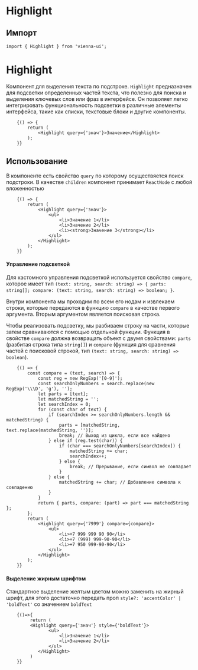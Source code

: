 # Highlight

## Импорт

```
import { Highlight } from 'vienna-ui';
``` 


# Highlight

Компонент для выделения текста по подстроке. `Highlight` предназначен для подсветки определенных частей текста, что полезно для поиска и выделения ключевых слов или фраз в интерфейсе. Он позволяет легко интегрировать функциональность подсветки в различные элементы интерфейса, такие как списки, текстовые блоки и другие компоненты.



```
    {() => {
        return (
            <Highlight query={'знач'}>Значение</Highlight>
        );
    }}
```

## Использование

В компоненте есть свойство `query` по которому осуществяется поиск подстроки. В качестве `children` компонент принимает `ReactNode` с любой вложенностью

```
    {() => {
        return (
            <Highlight query={'знач'}>
                <ul>
                    <li>Значение 1</li>
                    <li>Значение 2</li>
                    <li><strong>Значение 3</strong></li>
                </ul>
            </Highlight>
        );
    }}
```

#### Управление подсветкой

Для кастомного управления подсветкой используется свойство `compare`, которое имеет тип `(text: string, search: string) => { parts: string[]; compare: (text: string, search: string) => boolean; }`.

Внутри компонента мы проходим по всем его нодам и извлекаем строки, которые передаются в функцию `compare` в качестве первого аргумента. Вторым аргументом является поисковая строка.

Чтобы реализовать подсветку, мы разбиваем строку на части, которые затем сравниваются с помощью отдельной функции. Функция в свойстве `compare` должна возвращать объект с двумя свойствами: `parts` (разбитая строка типа `string[]`) и `compare` (функция для сравнения частей с поисковой строкой, тип `(text: string, search: string) => boolean`).

```
    {() => {
        const compare = (text, search) => {
            const reg = new RegExp('[0-9]');
            const searchOnlyNumbers = search.replace(new RegExp('\\\D', 'g'), '');
            let parts = [text];
            let matchedString = '';
            let searchIndex = 0;
            for (const char of text) {
                if (searchIndex >= searchOnlyNumbers.length && matchedString) {
                    parts = [matchedString, text.replace(matchedString, '')];
                    break; // Выход из цикла, если все найдено
                } else if (reg.test(char)) {
                    if (char === searchOnlyNumbers[searchIndex]) {
                        matchedString += char;
                        searchIndex++;
                    } else {
                        break; // Прерывание, если символ не совпадает
                    }
                } else {
                    matchedString += char; // Добавление символа к совпадению
                }
            }
            return { parts, compare: (part) => part === matchedString };
        };
        return (
            <Highlight query={'7999'} compare={compare}>
                <ul>
                    <li>+7 999 999 90 90</li>
                    <li>+7 (999) 999-90-90</li>
                    <li>+7 950 999-90-90</li>
                </ul>
            </Highlight>
        );
    }}
```

#### Выделение жирным шрифтом

Стандартное выделение желтым цветом можно заменить на жирный шрифт, для этого достаточно передать проп  `style?: 'accentColor' | 'boldText'` со значением `boldText`

```
    {()=>{
         return (
         <Highlight query={'знач'} style={'boldText'}>
                <ul>
                    <li>Значение 1</li>
                    <li>Значение 2</li>
                </ul>
            </Highlight>
         )
    }}
```